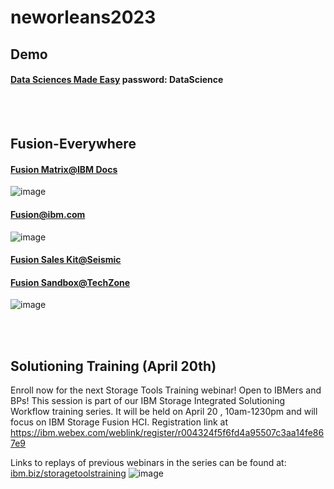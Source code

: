 # neworleans2023


## Demo

#### [Data Sciences Made Easy](https://www.figma.com/proto/Nu7E6ruj3xmuxuQaKzkB0B/Data-Sciences-Made-Easy?page-id=2512%3A6369&node-id=4315%3A608&viewport=108%2C-3629%2C0.18&scaling=contain&starting-point-node-id=4315%3A608)  password: DataScience

<BR>
  <BR>
    
    
## Fusion-Everywhere

#### [Fusion Matrix@IBM Docs](https://www.ibm.com/docs/en/storage-fusion/2.5?topic=services-storage-fusion-support-matrix)
![image](https://user-images.githubusercontent.com/38366661/231650860-aaeee8e5-61fe-4f3b-b39a-ed80f0e34276.png)

#### [Fusion@ibm.com](https://www.ibm.com/products/storage-fusion)
![image](https://user-images.githubusercontent.com/38366661/231651267-77519912-0124-4908-997a-e4c0d26f3561.png)

#### [Fusion Sales Kit@Seismic](https://ibm.seismic.com/Link/Content/DCgFfq4m3dm9MG7BgD3X6qP7dHWd)
#### [Fusion Sandbox@TechZone](https://techzone.ibm.com/collection/ibm-spectrum-fusion)
![image](https://user-images.githubusercontent.com/38366661/231650198-39c079df-dfcb-4acb-9188-c87919f87294.png)


<BR>
  <BR>
    
## Solutioning Training (April 20th)
Enroll now for the next Storage Tools Training webinar!  Open to IBMers and BPs! This session is part of our IBM Storage Integrated Solutioning Workflow training series.  It will be held on April 20 , 10am-1230pm and will focus on IBM Storage Fusion HCI. Registration link at https://ibm.webex.com/weblink/register/r004324f5f6fd4a95507c3aa14fe867e9 

Links to replays of previous webinars in the series can be found at: [ibm.biz/storagetoolstraining](https://ibm.biz/storagetoolstraining)
![image](https://user-images.githubusercontent.com/38366661/231650585-055a4e48-ca43-478c-96ac-786f95c79837.png)

